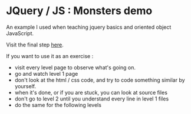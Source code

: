 JQuery / JS  : Monsters demo
========================

An example I used when teaching jquery basics and oriented object JavaScript.

Visit the final step [here](https://cdn.rawgit.com/plancien/jquery-monsters-tutorial/master/level_8.html).

If you want to use it as an exercise :
* visit every level page to observe what's going on.
* go and watch level 1 page
* don't look at the html / css code, and try to code something similar by yourself.
* when it's done, or if you are stuck, you can look at source files
* don't go to level 2 until you understand every line in level 1 files
* do the same for the following levels

